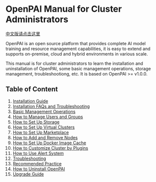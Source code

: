 # OpenPAI Manual for Cluster Administrators

[中文版请点击这里](https://openpai.readthedocs.io/zh_CN/latest/)

OpenPAI is an open source platform that provides complete AI model training and resource management capabilities, it is easy to extend and supports on-premise, cloud and hybrid environments in various scale.

This manual is for cluster administrators to learn the installation and uninstallation of OpenPAI, some basic management operations, storage management, troubleshootiong, etc. It is based on OpenPAI >= v1.0.0.

## Table of Content

1. [Installation Guide](./installation-guide.md)
2. [Installation FAQs and Troubleshooting](./installation-faqs-and-troubleshooting.md)
3. [Basic Management Operations](./basic-management-operations.md)
4. [How to Manage Users and Groups](./how-to-manage-users-and-groups.md)
5. [How to Set Up Storage](./how-to-set-up-storage.md)
6. [How to Set Up Virtual Clusters](./how-to-set-up-virtual-clusters.md)
7. [How to Set Up Marketplace](./how-to-set-up-marketplace.md)
8. [How to Add and Remove Nodes](./how-to-add-and-remove-nodes.md)
9. [How to Set Up Docker Image Cache](./how-to-set-up-image-cache.md)
10. [How to Customize Cluster by Plugins](./how-to-customize-cluster-by-plugins.md)
11. [How to Use Alert System](./how-to-use-alert-system.md)
12. [Troubleshooting](./troubleshooting.md)
13. [Recommended Practice](./recommended-practice.md)
14. [How to Uninstall OpenPAI](./how-to-uninstall-openpai.md)
15. [Upgrade Guide](./upgrade-guide.md)
